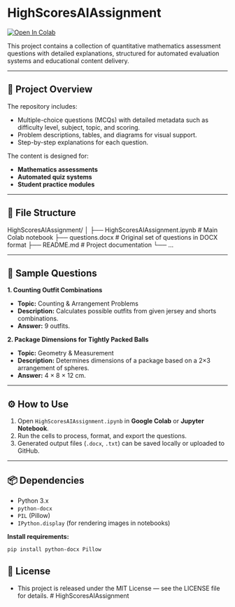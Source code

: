 # HighScoresAIAssignment

[![Open In Colab](https://colab.research.google.com/assets/colab-badge.svg)](https://colab.research.google.com/github/Shyamsr1/HighScoresAIAssignment/blob/main/HighScoresAIAssignment.ipynb)

This project contains a collection of quantitative mathematics assessment questions with detailed explanations, structured for automated evaluation systems and educational content delivery.

---

## 📄 Project Overview

The repository includes:
- Multiple-choice questions (MCQs) with detailed metadata such as difficulty level, subject, topic, and scoring.
- Problem descriptions, tables, and diagrams for visual support.
- Step-by-step explanations for each question.

The content is designed for:
- **Mathematics assessments**
- **Automated quiz systems**
- **Student practice modules**

---

## 📂 File Structure

HighScoresAIAssignment/
│
├── HighScoresAIAssignment.ipynb   # Main Colab notebook
├── questions.docx                 # Original set of questions in DOCX format
├── README.md                      # Project documentation
└── ...


---

## 📝 Sample Questions

**1. Counting Outfit Combinations**  
- **Topic:** Counting & Arrangement Problems  
- **Description:** Calculates possible outfits from given jersey and shorts combinations.  
- **Answer:** 9 outfits.  

**2. Package Dimensions for Tightly Packed Balls**  
- **Topic:** Geometry & Measurement  
- **Description:** Determines dimensions of a package based on a 2×3 arrangement of spheres.  
- **Answer:** 4 × 8 × 12 cm.  

---

## ⚙️ How to Use
1. Open `HighScoresAIAssignment.ipynb` in **Google Colab** or **Jupyter Notebook**.
2. Run the cells to process, format, and export the questions.
3. Generated output files (`.docx`, `.txt`) can be saved locally or uploaded to GitHub.

---

## 📦 Dependencies
- Python 3.x
- `python-docx`
- `PIL` (Pillow)
- `IPython.display` (for rendering images in notebooks)

**Install requirements:**
```bash
pip install python-docx Pillow

```

## 📜 License
- This project is released under the MIT License — see the LICENSE file for details.
#   H i g h S c o r e s A I A s s i g n m e n t  
 